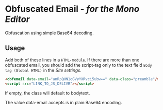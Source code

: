 # Obfuscated Email *- for the Mono Editor*
Obfuscation using simple Base64 decoding.

## Usage
Add both of these lines in a `HTML-module`. If there are more than one obfuscated email, you should add the script-tag only to the text field `Body tag (Global HTML)` in the *Site settings*.
```html
<obfemail data-email="anRpQHN1cGVyYXRvci5ubw==" data-class="preamble"/>
<script src="LINK_TO_JS_DELIVR"></script>
```
If empty, the class will default to bodytext.

The value data-email accepts is in plain Base64 encoding.